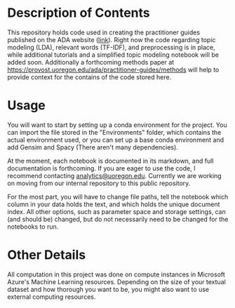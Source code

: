 # Description of Contents

This repository holds code used in creating the practitioner guides published on the ADA website ([link](https://provost.uoregon.edu/ada/practitioner-guides)). Right now the code regarding topic modeling (LDA), relevant words (TF-IDF), and preprocessing is in place, while additional tutorials and a simplified topic modeling notebook will be added soon. Additionally a forthcoming methods paper at https://provost.uoregon.edu/ada/practitioner-guides/methods will help to provide context for the contains of the code stored here.

# Usage

You will want to start by setting up a conda environment for the project. You can import the file stored in the "Environments" folder, which contains the actual environment used, or you can set up a base conda environment and add Gensim and Spacy (There aren't many dependencies). 

At the moment, each notebook is documented in its markdown, and full documentation is forthcoming. If you are eager to use the code, I recommend contacting analytics@uoregon.edu. Currently we are working on moving from our internal repository to this public repository.

For the most part, you will have to change file paths, tell the notebook which column in your data holds the text, and which holds the unique document index. All other options, such as parameter space and storage settings, can (and should be) changed, but do not necessarily need to be changed for the notebooks to run.

# Other Details

All computation in this project was done on compute instances in Microsoft Azure's Machine Learning resources. Depending on the size of your textual dataset and how thorough you want to be, you might also want to use external computing resources. 
